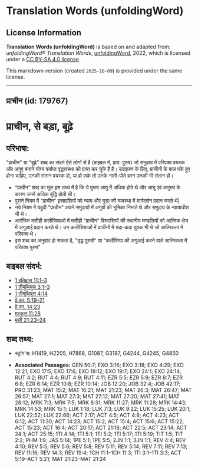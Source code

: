 # Translation Words (unfoldingWord)

## License Information

**Translation Words (unfoldingWord)** is based on and adapted from: _unfoldingWord® Translation Words_, [unfoldingWord](https://unfoldingword.org/utw), 2022, which is licensed under a [CC BY-SA 4.0 license](https://creativecommons.org/licenses/by-sa/4.0/legalcode.en).

This markdown version (created `2025-10-09`) is provided under the same license.



--------------------------------

## प्राचीन (id: 179767)

प्राचीन, से बड़ा, बूढ़े
======================

परिभाषा:
--------

"प्राचीन" या "बूढ़े" शब्द का संदर्भ ऐसे लोगों से है (बाइबल में, प्राय: पुरुष) जो समुदाय में परिपक्व वयस्क और अगुए बनाने योग्य पर्याप्त वृद्धावस्था को प्राप्त कर चुके हैं हैं। उदाहरण के लिए, प्राचीनों के बाल पके हुए होना चाहिए, उनकी संतान वयस्क हो, या हो सके तो उनके नाती\-पोते वरन उनकी भी संतान हों।

* “प्राचीन” शब्द का मूल इस तथ्य में है कि ये पुरूष आयु में अधिक होते थे और आयु एवं अनुभव के कारण उनमें अधिक बुद्धि होती थी।
* पुराने नियम में "प्राचीन" इस्राएलियों को न्याय और मूसा की व्यवस्था में मार्गदर्शन प्रदान करते थे\|
* नये नियम में यहूदी "प्राचीन" अपने समुदायों में अगुवों की भूमिका निभाते थे और समुदाय के न्यायाधीश भी थे।
* आरंभिक मसीही कलीसियाओं में मसीही "प्राचीन" विश्वासियों की स्थानीय मण्डलियों को आत्मिक क्षेत्र में अगुआई प्रदान करते थे। उन कलीसियाओं में प्राचीनों में यदा\-कदा युवक भी थे जो आत्मिकता में परिपक्व थे।
* इस शब्द का अनुवाद हो सकता है, "वृद्ध पुरुषों" या "कलीसिया की अगुआई करने वाले आत्मिकता में परिपक्व पुरुष”

बाइबल संदर्भ:
-------------

* [1 इतिहास 11:1–3](https://ref.ly/1Chr0:0)
* [1 तीमुथियुस 3:1–3](https://ref.ly/1Tim0:0)
* [1 तीमुथियुस 4:14](https://ref.ly/1Tim0:0)
* [प्रे.का. 5:19–21](https://ref.ly/Acts5:19-Acts5:21)
* [प्रे.का. 14:23](https://ref.ly/Acts14:23)
* [मरकुस 11:28](https://ref.ly/Mark11:28)
* [मत्ती 21:23–24](https://ref.ly/Matt21:23-Matt21:24)

शब्द तथ्य:
----------

* स्ट्रांग'स: H1419, H2205, H7868, G1087, G3187, G4244, G4245, G4850

* **Associated Passages:** GEN 50:7; EXO 3:16; EXO 3:18; EXO 4:29; EXO 12:21; EXO 17:5; EXO 17:6; EXO 18:12; EXO 19:7; EXO 24:1; EXO 24:14; RUT 4:2; RUT 4:4; RUT 4:9; RUT 4:11; EZR 5:5; EZR 5:9; EZR 6:7; EZR 6:8; EZR 6:14; EZR 10:8; EZR 10:14; JOB 12:20; JOB 32:4; JOB 42:17; PRO 31:23; MAT 15:2; MAT 16:21; MAT 21:23; MAT 26:3; MAT 26:47; MAT 26:57; MAT 27:1; MAT 27:3; MAT 27:12; MAT 27:20; MAT 27:41; MAT 28:12; MRK 7:3; MRK 7:5; MRK 8:31; MRK 11:27; MRK 11:28; MRK 14:43; MRK 14:53; MRK 15:1; LUK 1:18; LUK 7:3; LUK 9:22; LUK 15:25; LUK 20:1; LUK 22:52; LUK 22:66; ACT 2:17; ACT 4:5; ACT 4:8; ACT 4:23; ACT 6:12; ACT 11:30; ACT 14:23; ACT 15:2; ACT 15:4; ACT 15:6; ACT 15:22; ACT 15:23; ACT 16:4; ACT 20:17; ACT 21:18; ACT 22:5; ACT 23:14; ACT 24:1; ACT 25:15; 1TI 4:14; 1TI 5:1; 1TI 5:2; 1TI 5:17; 1TI 5:19; TIT 1:5; TIT 2:2; PHM 1:9; JAS 5:14; 1PE 5:1; 1PE 5:5; 2JN 1:1; 3JN 1:1; REV 4:4; REV 4:10; REV 5:5; REV 5:6; REV 5:8; REV 5:11; REV 5:14; REV 7:11; REV 7:13; REV 11:16; REV 14:3; REV 19:4; 1CH 11:1–1CH 11:3; 1TI 3:1–1TI 3:3; ACT 5:19–ACT 5:21; MAT 21:23–MAT 21:24

